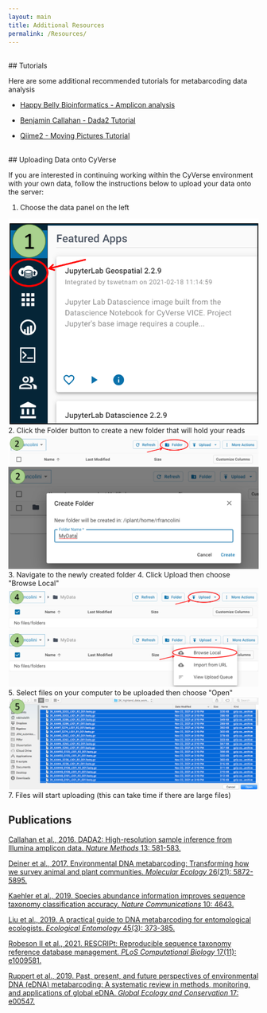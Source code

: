 ```yaml
---
layout: main
title: Additional Resources
permalink: /Resources/
---
```

<br >
## Tutorials

Here are some additional recommended tutorials for metabarcoding data analysis

- [Happy Belly Bioinformatics - Amplicon analysis](https://astrobiomike.github.io/amplicon/)

- [Benjamin Callahan - Dada2 Tutorial](http://benjjneb.github.io/dada2/)

- [Qiime2 - Moving Pictures Tutorial](https://docs.qiime2.org/2021.8/tutorials/moving-pictures/)

<br>
## Uploading Data onto CyVerse

If you are interested in continuing working within the CyVerse environment with your own data, follow the instructions below to upload your data onto the server:

1. Choose the data panel on the left
<center><img src="../images/Step1.png"></center>
2. Click the Folder button to create a new folder that will hold your reads
<center><img src="../images/Step2.png"></center>
<center><img src="../images/Step2b.png"></center>
3. Navigate to the newly created folder
4. Click Upload then choose "Browse Local"
<center><img src="../images/Step4.png"></center>
<center><img src="../images/Step4b.png"></center>
5. Select files on your computer to be uploaded then choose "Open"
<center><img src="../images/Step5.png"></center>
7. Files will start uploading (this can take time if there are large files)

## Publications


[Callahan et al., 2016. DADA2: High-resolution sample inference from Illumina amplicon data. _Nature Methods_ 13: 581-583.](https://www.nature.com/articles/nmeth.3869)

[Deiner et al., 2017. Environmental DNA metabarcoding: Transforming how we survey animal and plant communities. _Molecular Ecology_ 26(21): 5872-5895.](https://onlinelibrary.wiley.com/doi/10.1111/mec.14350)

[Kaehler et al., 2019. Species abundance information improves sequence taxonomy classification accuracy. _Nature Communications_ 10: 4643.](https://www.nature.com/articles/s41467-019-12669-6)

[Liu et al., 2019. A practical guide to DNA metabarcoding for entomological ecologists. _Ecological Entomology_ 45(3): 373-385.](https://onlinelibrary.wiley.com/doi/10.1111/een.12831)

[Robeson II et al., 2021. RESCRIPt: Reproducible sequence taxonomy reference database management. _PLoS Computational Biology_ 17(11): e1009581.](https://journals.plos.org/ploscompbiol/article?id=10.1371/journal.pcbi.1009581)

[Ruppert et al., 2019. Past, present, and future perspectives of environmental DNA (eDNA) metabarcoding: A systematic review in methods, monitoring, and applications of global eDNA. _Global Ecology and Conservation_ 17: e00547.](https://www.sciencedirect.com/science/article/pii/S2351989418303500)